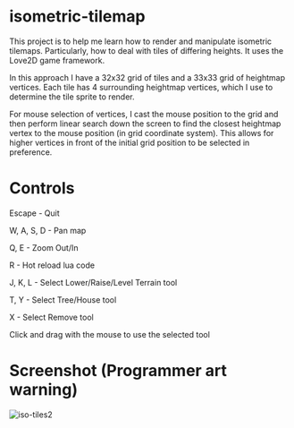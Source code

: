 # isometric-tilemap
This project is to help me learn how to render and manipulate isometric tilemaps. Particularly, how to deal with tiles of differing heights. It uses the Love2D game framework.

In this approach I have a 32x32 grid of tiles and a 33x33 grid of heightmap vertices. Each tile has 4 surrounding heightmap vertices, which I use to determine the tile sprite to render. 

For mouse selection of vertices, I cast the mouse position to the grid and then perform linear search down the screen to find the closest heightmap vertex to the mouse position (in grid coordinate system). This allows for higher vertices in front of the initial grid position to be selected in preference.

# Controls

Escape - Quit

W, A, S, D - Pan map

Q, E - Zoom Out/In

R - Hot reload lua code

J, K, L - Select Lower/Raise/Level Terrain tool

T, Y - Select Tree/House tool

X - Select Remove tool

Click and drag with the mouse to use the selected tool

# Screenshot (Programmer art warning)

![iso-tiles2](https://github.com/user-attachments/assets/bf83101c-4664-4a5c-8259-9cd3f60d44ad)

